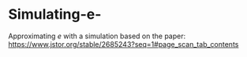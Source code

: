 # Simulating-e-
Approximating $e$ with a simulation based on the paper: https://www.jstor.org/stable/2685243?seq=1#page_scan_tab_contents

